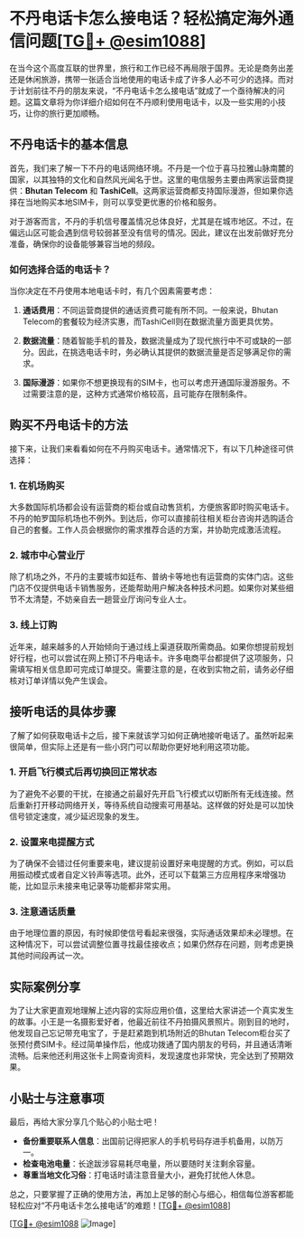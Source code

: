 # 不丹电话卡怎么接电话？轻松搞定海外通信问题[[TG💪+ @esim1088](https://t.me/s/esim1088)]

在当今这个高度互联的世界里，旅行和工作已经不再局限于国界。无论是商务出差还是休闲旅游，携带一张适合当地使用的电话卡成了许多人必不可少的选择。而对于计划前往不丹的朋友来说，“不丹电话卡怎么接电话”就成了一个亟待解决的问题。这篇文章将为你详细介绍如何在不丹顺利使用电话卡，以及一些实用的小技巧，让你的旅行更加顺畅。

## 不丹电话卡的基本信息

首先，我们来了解一下不丹的电话网络环境。不丹是一个位于喜马拉雅山脉南麓的国家，以其独特的文化和自然风光闻名于世。这里的电信服务主要由两家运营商提供：**Bhutan Telecom** 和 **TashiCell**。这两家运营商都支持国际漫游，但如果你选择在当地购买本地SIM卡，则可以享受更优惠的价格和服务。

对于游客而言，不丹的手机信号覆盖情况总体良好，尤其是在城市地区。不过，在偏远山区可能会遇到信号较弱甚至没有信号的情况。因此，建议在出发前做好充分准备，确保你的设备能够兼容当地的频段。

### 如何选择合适的电话卡？

当你决定在不丹使用本地电话卡时，有几个因素需要考虑：

1. **通话费用**：不同运营商提供的通话资费可能有所不同。一般来说，Bhutan Telecom的套餐较为经济实惠，而TashiCell则在数据流量方面更具优势。
   
2. **数据流量**：随着智能手机的普及，数据流量成为了现代旅行中不可或缺的一部分。因此，在挑选电话卡时，务必确认其提供的数据流量是否足够满足你的需求。

3. **国际漫游**：如果你不想更换现有的SIM卡，也可以考虑开通国际漫游服务。不过需要注意的是，这种方式通常价格较高，且可能存在限制条件。

## 购买不丹电话卡的方法

接下来，让我们来看看如何在不丹购买电话卡。通常情况下，有以下几种途径可供选择：

### 1. 在机场购买

大多数国际机场都会设有运营商的柜台或自动售货机，方便旅客即时购买电话卡。不丹的帕罗国际机场也不例外。到达后，你可以直接前往相关柜台咨询并选购适合自己的套餐。工作人员会根据你的需求推荐合适的方案，并协助完成激活流程。

### 2. 城市中心营业厅

除了机场之外，不丹的主要城市如廷布、普纳卡等地也有运营商的实体门店。这些门店不仅提供电话卡销售服务，还能帮助用户解决各种技术问题。如果你对某些细节不太清楚，不妨亲自去一趟营业厅询问专业人士。

### 3. 线上订购

近年来，越来越多的人开始倾向于通过线上渠道获取所需商品。如果你想提前规划好行程，也可以尝试在网上预订不丹电话卡。许多电商平台都提供了这项服务，只需填写相关信息即可完成订单提交。需要注意的是，在收到实物之前，请务必仔细核对订单详情以免产生误会。

## 接听电话的具体步骤

了解了如何获取电话卡之后，接下来就该学习如何正确地接听电话了。虽然听起来很简单，但实际上还是有一些小窍门可以帮助你更好地利用这项功能。

### 1. 开启飞行模式后再切换回正常状态

为了避免不必要的干扰，在接通之前最好先开启飞行模式以切断所有无线连接。然后重新打开移动网络开关，等待系统自动搜索可用基站。这样做的好处是可以加快信号锁定速度，减少延迟现象的发生。

### 2. 设置来电提醒方式

为了确保不会错过任何重要来电，建议提前设置好来电提醒的方式。例如，可以启用振动模式或者自定义铃声等选项。此外，还可以下载第三方应用程序来增强功能，比如显示未接来电记录等功能都非常实用。

### 3. 注意通话质量

由于地理位置的原因，有时候即使信号看起来很强，实际通话效果却未必理想。在这种情况下，可以尝试调整位置寻找最佳接收点；如果仍然存在问题，则考虑更换其他时间段再试一次。

## 实际案例分享

为了让大家更直观地理解上述内容的实际应用价值，这里给大家讲述一个真实发生的故事。小王是一名摄影爱好者，他最近前往不丹拍摄风景照片。刚到目的地时，他发现自己忘记带充电宝了，于是赶紧跑到机场附近的Bhutan Telecom柜台买了张预付费SIM卡。经过简单操作后，他成功拨通了国内朋友的号码，并且通话清晰流畅。后来他还利用这张卡上网查询资料，发现速度也非常快，完全达到了预期效果。

## 小贴士与注意事项

最后，再给大家分享几个贴心的小贴士吧！

- **备份重要联系人信息**：出国前记得把家人的手机号码存进手机备用，以防万一。
- **检查电池电量**：长途跋涉容易耗尽电量，所以要随时关注剩余容量。
- **尊重当地文化习俗**：打电话时请注意音量大小，避免打扰他人休息。

总之，只要掌握了正确的使用方法，再加上足够的耐心与细心，相信每位游客都能轻松应对“不丹电话卡怎么接电话”的难题！[[TG💪+ @esim1088](https://t.me/s/esim1088)]

[[TG💪+ @esim1088](https://t.me/s/esim1088) ![Image](https://i.postimg.cc/4NQfJmqS/Snipaste-2025-05-13-00-14-12.png)]